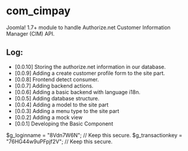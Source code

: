 com_cimpay
==========
Joomla! 1.7+ module to handle Authorize.net Customer Information Manager (CIM) API.


Log:
----
* [0.0.10] Storing the authorize.net information in our database.
* [0.0.9] Adding a create customer profile form to the site part.
* [0.0.8] Frontend detect consumer.
* [0.0.7] Adding backend actions.
* [0.0.6] Adding a basic backend with language i18n.
* [0.0.5] Adding database structure.
* [0.0.4] Adding a model to the site part
* [0.0.3] Adding a menu type to the site part
* [0.0.2] Adding a mock view
* [0.0.1] Developing the Basic Component


$g_loginname = "8Vdn7W6N"; // Keep this secure.
$g_transactionkey = "76HG44w9uPFpjf2V"; // Keep this secure.